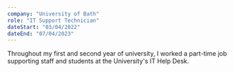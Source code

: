 ```yaml
---
company: "University of Bath"
role: "IT Support Technician"
dateStart: "03/04/2022"
dateEnd: "07/04/2023"
---
```


Throughout my first and second year of university, I worked a part-time job supporting staff and students at the University's IT Help Desk. 
